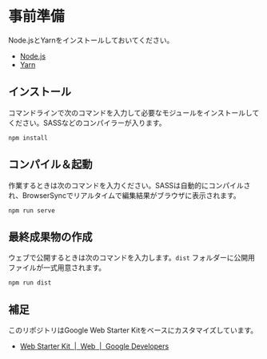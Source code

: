# 事前準備

Node.jsとYarnをインストールしておいてください。

- [Node\.js](https://nodejs.org/ja/)
- [Yarn](https://yarnpkg.com/lang/en/)

## インストール

コマンドラインで次のコマンドを入力して必要なモジュールをインストールしてください。SASSなどのコンパイラーが入ります。

```
npm install
```

## コンパイル＆起動

作業するときは次のコマンドを入力ください。SASSは自動的にコンパイルされ、BrowserSyncでリアルタイムで編集結果がブラウザに表示されます。

```
npm run serve
```

## 最終成果物の作成

ウェブで公開するときは次のコマンドを入力します。`dist` フォルダーに公開用ファイルが一式用意されます。

```
npm run dist
```

## 補足

このリポジトリはGoogle Web Starter Kitをベースにカスタマイズしています。

- [Web Starter Kit  \|  Web  \|  Google Developers](https://developers.google.com/web/tools/starter-kit/?hl=ja)
